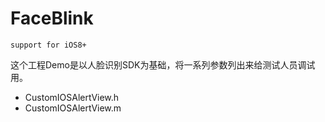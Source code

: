 # FaceBlink

`support for iOS8+`

这个工程Demo是以人脸识别SDK为基础，将一系列参数列出来给测试人员调试用。


* CustomIOSAlertView.h
* CustomIOSAlertView.m


```

```

